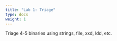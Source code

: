 ```yaml
---
title: "Lab 1: Triage"
type: docs
weight: 1
---
```


Triage 4-5 binaries using strings, file, xxd, ldd, etc.
